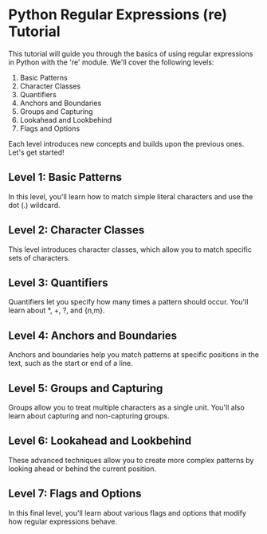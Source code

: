 # Python Regular Expressions (re) Tutorial

This tutorial will guide you through the basics of using regular expressions in Python with the 're' module. We'll cover the following levels:

1. Basic Patterns
2. Character Classes
3. Quantifiers
4. Anchors and Boundaries
5. Groups and Capturing
6. Lookahead and Lookbehind
7. Flags and Options

Each level introduces new concepts and builds upon the previous ones. Let's get started!

## Level 1: Basic Patterns

In this level, you'll learn how to match simple literal characters and use the dot (.) wildcard.

## Level 2: Character Classes

This level introduces character classes, which allow you to match specific sets of characters.

## Level 3: Quantifiers

Quantifiers let you specify how many times a pattern should occur. You'll learn about *, +, ?, and {n,m}.

## Level 4: Anchors and Boundaries

Anchors and boundaries help you match patterns at specific positions in the text, such as the start or end of a line.

## Level 5: Groups and Capturing

Groups allow you to treat multiple characters as a single unit. You'll also learn about capturing and non-capturing groups.

## Level 6: Lookahead and Lookbehind

These advanced techniques allow you to create more complex patterns by looking ahead or behind the current position.

## Level 7: Flags and Options

In this final level, you'll learn about various flags and options that modify how regular expressions behave.